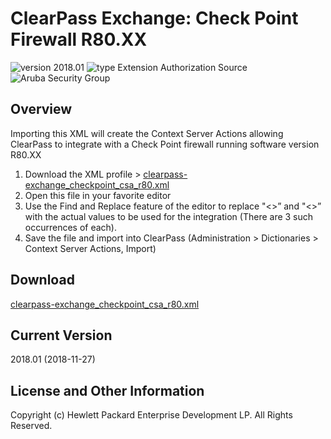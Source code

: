 
# ClearPass Exchange: Check Point Firewall R80.XX

![version 2018.01](https://img.shields.io/badge/Version-2018.01-brightgreen.svg "version 2018.01") ![type Extension Authorization Source](https://img.shields.io/badge/Type-Extension%20Auth%20Source-blue.svg "type Extension Auth Source") ![Aruba Security Group](https://img.shields.io/badge/Source-Aruba_Security-orange.svg "Aruba Security Group")

## Overview
Importing this XML will create the Context Server Actions allowing ClearPass to integrate with a Check Point firewall running software version R80.XX

1. Download the XML profile > [clearpass-exchange_checkpoint_csa_r80.xml](https://github.com/aruba/clearpass-exchange-snippets/raw/master/firewall/check-point/clearpass-exchange_checkpoint_csa_r80.xml)
2. Open this file in your favorite editor
3. Use the Find and Replace feature of the editor to replace "<<Check Point Firewall IP>>” and "<<Shared Secret >>” with the actual values to be used for the integration (There are 3 such occurrences of each).
4. Save the file and import into ClearPass (Administration > Dictionaries > Context Server Actions, Import) 

## Download
[clearpass-exchange_checkpoint_csa_r80.xml](https://github.com/aruba/clearpass-exchange-snippets/raw/master/firewall/check-point/clearpass-exchange_checkpoint_csa_r80.xml)

## Current Version
2018.01 (2018-11-27)

## License and Other Information
Copyright (c) Hewlett Packard Enterprise Development LP. All Rights Reserved.

